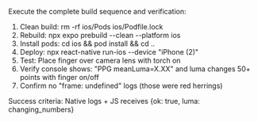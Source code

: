 Execute the complete build sequence and verification:

1. Clean build: rm -rf ios/Pods ios/Podfile.lock
2. Rebuild: npx expo prebuild --clean --platform ios
3. Install pods: cd ios && pod install && cd ..
4. Deploy: npx react-native run-ios --device "iPhone (2)"
5. Test: Place finger over camera lens with torch on
6. Verify console shows: "PPG meanLuma=X.XX" and luma changes 50+ points with finger on/off
7. Confirm no "frame: undefined" logs (those were red herrings)

Success criteria: Native logs + JS receives {ok: true, luma: changing_numbers}